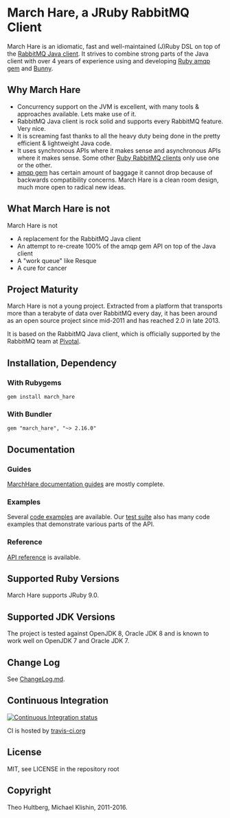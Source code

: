 # March Hare, a JRuby RabbitMQ Client

March Hare is an idiomatic, fast and well-maintained (J)Ruby DSL on top of the [RabbitMQ Java client](http://www.rabbitmq.com/api-guide.html). It strives to combine
strong parts of the Java client with over 4 years of experience using and developing [Ruby amqp gem](http://rubyamqp.info)
and [Bunny](http://rubybunny.info).

## Why March Hare

 * Concurrency support on the JVM is excellent, with many tools & approaches available. Lets make use of it.
 * RabbitMQ Java client is rock solid and supports every RabbitMQ feature. Very nice.
 * It is screaming fast thanks to all the heavy duty being done in the pretty efficient & lightweight Java code.
 * It uses synchronous APIs where it makes sense and asynchronous APIs where it makes sense. Some other [Ruby RabbitMQ clients](https://github.com/ruby-amqp)
   only use one or the other.
 * [amqp gem](https://github.com/ruby-amqp/amqp) has certain amount of baggage it cannot drop because of backwards compatibility concerns. March Hare is a
   clean room design, much more open to radical new ideas.


## What March Hare is not

March Hare is not

 * A replacement for the RabbitMQ Java client
 * An attempt to re-create 100% of the amqp gem API on top of the Java client
 * A "work queue" like Resque
 * A cure for cancer


## Project Maturity

March Hare is not a young project. Extracted from a platform that
transports more than a terabyte of data over RabbitMQ every day, it
has been around as an open source project since mid-2011 and has
reached 2.0 in late 2013.

It is based on the RabbitMQ Java client, which is officially
supported by the RabbitMQ team at [Pivotal](http://pivotal.io).


## Installation, Dependency

### With Rubygems

    gem install march_hare

### With Bundler

    gem "march_hare", "~> 2.16.0"


## Documentation

### Guides

[MarchHare documentation guides](http://rubymarchhare.info) are mostly complete.

### Examples

Several [code examples](./examples) are available. Our [test suite](./spec/higher_level_api/integration) also has many code examples
that demonstrate various parts of the API.

### Reference

[API reference](http://reference.rubymarchhare.info) is available.


## Supported Ruby Versions

March Hare supports JRuby 9.0.


## Supported JDK Versions

The project is tested against OpenJDK 8, Oracle JDK 8 and is
known to work well on OpenJDK 7 and Oracle JDK 7.


## Change Log

See [ChangeLog.md](ChangeLog.md).


## Continuous Integration

[![Continuous Integration status](https://secure.travis-ci.org/ruby-amqp/march_hare.png)](http://travis-ci.org/ruby-amqp/march_hare)

CI is hosted by [travis-ci.org](http://travis-ci.org)


## License

MIT, see LICENSE in the repository root


## Copyright

Theo Hultberg, Michael Klishin, 2011-2016.
